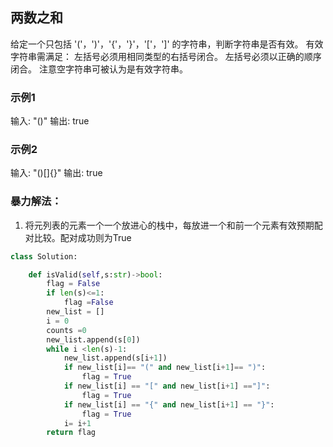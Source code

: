 ## 两数之和
给定一个只包括 '('，')'，'{'，'}'，'['，']' 的字符串，判断字符串是否有效。
有效字符串需满足：
左括号必须用相同类型的右括号闭合。
左括号必须以正确的顺序闭合。
注意空字符串可被认为是有效字符串。

### 示例1
输入: "()"
输出: true
### 示例2
输入: "()[]{}"
输出: true
### 暴力解法：
1. 将元列表的元素一个一个放进心的栈中，每放进一个和前一个元素有效预期配对比较。配对成功则为True
```python
class Solution:

    def isValid(self,s:str)->bool:
        flag = False
        if len(s)<=1:
            flag =False
        new_list = []
        i = 0
        counts =0
        new_list.append(s[0])
        while i <len(s)-1:
            new_list.append(s[i+1])
            if new_list[i]== "(" and new_list[i+1]== ")":
                flag = True
            if new_list[i] == "[" and new_list[i+1] =="]":
                flag = True
            if new_list[i] == "{" and new_list[i+1] == "}":
                flag = True
            i= i+1
        return flag
```
